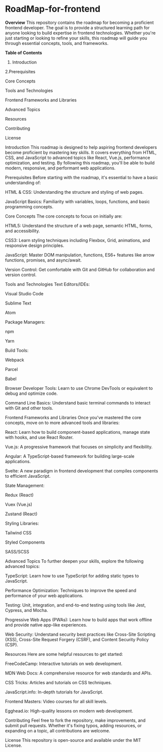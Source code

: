 # RoadMap-for-frontend

**Overview**
This repository contains the roadmap for becoming a proficient frontend developer. The goal is to provide a structured learning path for anyone looking to build expertise in frontend technologies. Whether you're just starting or looking to refine your skills, this roadmap will guide you through essential concepts, tools, and frameworks.

**Table of Contents**
1. Introduction

2.Prerequisites

Core Concepts

Tools and Technologies

Frontend Frameworks and Libraries

Advanced Topics

Resources

Contributing

License

Introduction
This roadmap is designed to help aspiring frontend developers become proficient by mastering key skills. It covers everything from HTML, CSS, and JavaScript to advanced topics like React, Vue.js, performance optimization, and testing. By following this roadmap, you'll be able to build modern, responsive, and performant web applications.

Prerequisites
Before starting with the roadmap, it's essential to have a basic understanding of:

HTML & CSS: Understanding the structure and styling of web pages.

JavaScript Basics: Familiarity with variables, loops, functions, and basic programming concepts.

Core Concepts
The core concepts to focus on initially are:

HTML5: Understand the structure of a web page, semantic HTML, forms, and accessibility.

CSS3: Learn styling techniques including Flexbox, Grid, animations, and responsive design principles.

JavaScript: Master DOM manipulation, functions, ES6+ features like arrow functions, promises, and async/await.

Version Control: Get comfortable with Git and GitHub for collaboration and version control.

Tools and Technologies
Text Editors/IDEs:

Visual Studio Code

Sublime Text

Atom

Package Managers:

npm

Yarn

Build Tools:

Webpack

Parcel

Babel

Browser Developer Tools: Learn to use Chrome DevTools or equivalent to debug and optimize code.

Command Line Basics: Understand basic terminal commands to interact with Git and other tools.

Frontend Frameworks and Libraries
Once you've mastered the core concepts, move on to more advanced tools and libraries:

React: Learn how to build component-based applications, manage state with hooks, and use React Router.

Vue.js: A progressive framework that focuses on simplicity and flexibility.

Angular: A TypeScript-based framework for building large-scale applications.

Svelte: A new paradigm in frontend development that compiles components to efficient JavaScript.

State Management:

Redux (React)

Vuex (Vue.js)

Zustand (React)

Styling Libraries:

Tailwind CSS

Styled Components

SASS/SCSS

Advanced Topics
To further deepen your skills, explore the following advanced topics:

TypeScript: Learn how to use TypeScript for adding static types to JavaScript.

Performance Optimization: Techniques to improve the speed and performance of your web applications.

Testing: Unit, integration, and end-to-end testing using tools like Jest, Cypress, and Mocha.

Progressive Web Apps (PWAs): Learn how to build apps that work offline and provide native app-like experiences.

Web Security: Understand security best practices like Cross-Site Scripting (XSS), Cross-Site Request Forgery (CSRF), and Content Security Policy (CSP).

Resources
Here are some helpful resources to get started:

FreeCodeCamp: Interactive tutorials on web development.

MDN Web Docs: A comprehensive resource for web standards and APIs.

CSS Tricks: Articles and tutorials on CSS techniques.

JavaScript.info: In-depth tutorials for JavaScript.

Frontend Masters: Video courses for all skill levels.

Egghead.io: High-quality lessons on modern web development.

Contributing
Feel free to fork the repository, make improvements, and submit pull requests. Whether it's fixing typos, adding resources, or expanding on a topic, all contributions are welcome.

License
This repository is open-source and available under the MIT License.
